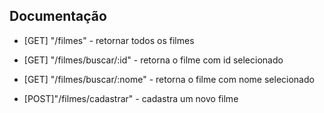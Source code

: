 ## Documentação

- [GET] "/filmes" - retornar todos os filmes

- [GET] "/filmes/buscar/:id" - retorna o filme com id selecionado

- [GET] "/filmes/buscar/:nome" - retorna o filme com nome selecionado

- [POST]"/filmes/cadastrar" - cadastra um novo filme
